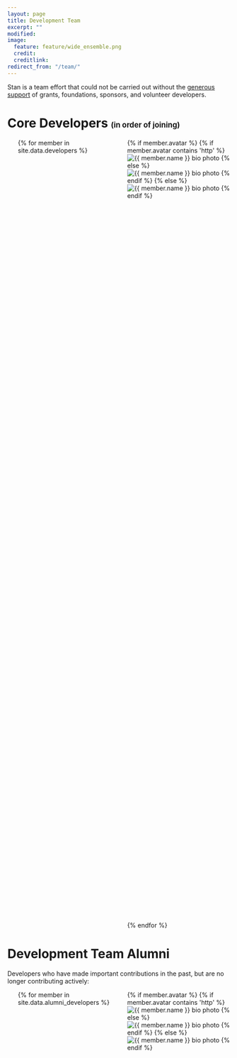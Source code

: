 ```yaml
---
layout: page
title: Development Team
excerpt: ""
modified:
image:
  feature: feature/wide_ensemble.png
  credit:
  creditlink:
redirect_from: "/team/"
---
```


Stan is a team effort that could not be carried out without the
[generous support](/support/) of grants, foundations, sponsors, and
volunteer developers.


<h1>Core Developers <span style="font-size:0.6em" class="note">(in order of joining)</span></h1>


<ul style="columns:2">
{% for member in site.data.developers %}

  <div style="clear:both">
    <div style="float: left">
      {% if member.avatar %}
        {% if member.avatar contains 'http' %}
          <img src="{{ member.avatar }}"
               class="dev-bio-photo"
               alt="{{ member.name }} bio photo"></img>
        {% else %}
          <img src="{{ site.url }}/images/bio/{{ member.avatar }}"
               class="dev-bio-photo"
               alt="{{ member.name }} bio photo">
        {% endif %}
      {% else %}
        <img src="{{ site.url }}/images/bio/bio-photo.jpg"
             class="dev-bio-photo"
             alt="{{ member.name }} bio photo">
      {% endif %}
    </div>

    <div>
      {{ member.name }}<br>
      {{ member.affiliation }}
        <div>
          {% if member.web %}
            <a href="{{member.web}}" target="_blank">
            <i class="fa fa-home"></i></a>
          {% endif %}

          {% if member.email %}
            <a href="mailto:{{member.email}}" target="_blank">
            <i class="fa fa-envelope-square"></i></a>
          {% endif %}

          {% if member.linkedin %}
            <a href="{{member.linkedin}}" target="_blank">
            <i class="fa fa-linkedin-square"></i></a>
          {% endif %}

          {% if member.twitter %}
            <a href="https://twitter.com/{{member.twitter}}" target="_blank">
            <i class="fa fa-twitter-square"></i></a>
          {% endif %}
          {% if member.github %}
            <a href="https://github.com/{{member.github}}" target="_blank">
            <i class="fa fa-github-square"></i></a>
          {% endif %}
        </div>
    </div>

  </div>

{% endfor %}
</ul>

# Development Team Alumni

Developers who have made important contributions in the past, but are no longer contributing actively:

<ul style="columns:2" style="clear:both">
{% for member in site.data.alumni_developers %}
  <div style="clear:both">
    <div style="float: left">
      {% if member.avatar %}
        {% if member.avatar contains 'http' %}
          <img src="{{ member.avatar }}"
               class="dev-bio-photo"
               alt="{{ member.name }} bio photo"></img>
        {% else %}
          <img src="{{ site.url }}/images/bio/{{ member.avatar }}"
               class="dev-bio-photo"
               alt="{{ member.name }} bio photo">
        {% endif %}
      {% else %}
        <img src="{{ site.url }}/images/bio/bio-photo.jpg"
             class="dev-bio-photo"
             alt="{{ member.name }} bio photo">
      {% endif %}
    </div>

    <div>
      {{ member.name }}<br>
      {{ member.affiliation }}
        <div>
          {% if member.web %}
            <a href="{{member.web}}" target="_blank">
            <i class="fa fa-home"></i></a>
          {% endif %}

          {% if member.email %}
            <a href="mailto:{{member.email}}" target="_blank">
            <i class="fa fa-envelope-square"></i></a>
          {% endif %}

          {% if member.linkedin %}
            <a href="{{member.linkedin}}" target="_blank">
            <i class="fa fa-linkedin-square"></i></a>
          {% endif %}

          {% if member.twitter %}
            <a href="https://twitter.com/{{member.twitter}}" target="_blank">
            <i class="fa fa-twitter-square"></i></a>
          {% endif %}
          {% if member.github %}
            <a href="https://github.com/{{member.github}}" target="_blank">
            <i class="fa fa-github-square"></i></a>
          {% endif %}
        </div>
    </div>

  </div>
{% endfor %}

</ul>

# Join the Team

For more info on how join the the development team, read about
[how to contribute to Stan](/development/).

<style>
body { line-height: normal; }
</style>
